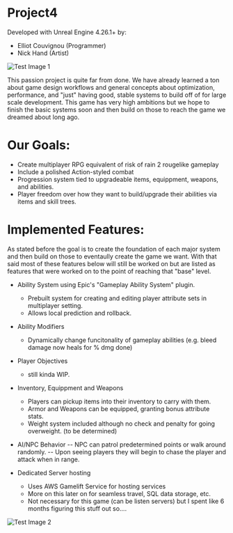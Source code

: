 # Project4

Developed with Unreal Engine 4.26.1+ by:
- Elliot Couvignou (Programmer)
- Nick Hand (Artist)
 

![Test Image 1](https://media.discordapp.net/attachments/140582294950903809/753352645917278228/KL_GemColor_Exploration.jpg)

This passion project is quite far from done. We have already learned a ton about game design workflows and general concepts about optimization, performance, and "just" having good, stable systems to build off of for large scale development. This game has very high ambitions but we hope to finish the basic systems soon and then build on those to reach the game we dreamed about long ago.

# Our Goals:
- Create multiplayer RPG equivalent of risk of rain 2 rougelike gameplay
- Include a polished Action-styled combat 
- Progression system tied to upgradeable items, equippment, weapons, and abilities. 
- Player freedom over how they want to build/upgrade their abilities via items and skill trees. 


# Implemented Features:
As stated before the goal is to create the foundation of each major system and then build on those to eventaully create the game we want. With that said most of these features below will still be worked on but are listed as features that were worked on to the point of reaching that "base" level. 

- Ability System using Epic's "Gameplay Ability System" plugin.
    - Prebuilt system for creating and editing player attribute sets in multiplayer setting.
    - Allows local prediction and rollback.

- Ability Modifiers
    - Dynamically change funcitonality of gameplay abilities (e.g. bleed damage now heals for % dmg done)

- Player Objectives
    - still kinda WIP.

- Inventory, Equippment and Weapons
    - Players can pickup items into their inventory to carry with them.
    - Armor and Weapons can be equipped, granting bonus attribute stats.
    - Weight system included although no check and penalty for going overweight. (to be determined)

- AI/NPC Behavior
-- NPC can patrol predetermined points or walk around randomly.
-- Upon seeing players they will begin to chase the player and attack when in range.

- Dedicated Server hosting
    - Uses AWS Gamelift Service for hosting services
    - More on this later on for seamless travel, SQL data storage, etc.
    - Not necessary for this game (can be listen servers) but I spent like 6 months figuring this stuff out so....


![Test Image 2](https://media.discordapp.net/attachments/140582294950903809/751672646969852015/screenshot080.png?width=1911&height=1075)

